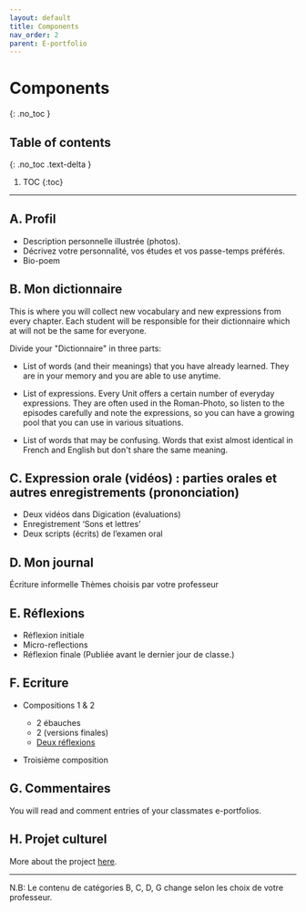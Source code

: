 ```yaml
---
layout: default
title: Components 
nav_order: 2
parent: E-portfolio
---
```


# Components 
{: .no_toc }

## Table of contents
{: .no_toc .text-delta }

1. TOC
{:toc}

---

## A. Profil
- Description personnelle illustrée (photos). 
- Décrivez votre personnalité, vos études et vos passe-temps préférés.
- Bio-poem 

## B. Mon dictionnaire
This is where you will collect new vocabulary and new expressions from every chapter. Each student will be responsible for their dictionnaire which at will not be the same for everyone.  

Divide your "Dictionnaire" in three parts: 
- List of words (and their meanings) that you have already learned. They are in your memory and you are able to use anytime.   

- List of expressions. Every Unit offers a certain number of everyday expressions. They are often used in the Roman-Photo, so listen to the episodes carefully and note the expressions, so you can have a growing pool that you can use in various situations. 

- List of words that may be confusing. Words that exist almost identical in French and English but don't share the same meaning.    

## C. Expression orale (vidéos) : parties orales et autres enregistrements (prononciation)

- Deux vidéos dans Digication (évaluations)
- Enregistrement ‘Sons et lettres’ 
- Deux scripts (écrits) de l’examen oral


## D. Mon journal
Écriture informelle 
Thèmes choisis par votre professeur

## E. Réflexions 
- Réflexion initiale
- Micro-reflections 
- Réflexion finale (Publiée avant le dernier jour de classe.)


## F. Ecriture
- Compositions 1 & 2  
  - 2 ébauches 
  - 2 (versions finales)
  - [Deux réflexions](https://app.simplenote.com/publish/LtZD0m)

- Troisième composition

## G. Commentaires
You will read and comment entries of your classmates e-portfolios. 

## H. Projet culturel
More about the project [here]().

- - - 


N.B:  Le contenu de catégories B, C, D, G change selon les choix de votre professeur.
